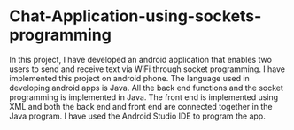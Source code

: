 # Chat-Application-using-sockets-programming
In this project, I have developed an android application that enables two users to send and receive text via WiFi through socket programming. I have implemented this project on android phone. The language used in developing android apps is Java. All the back end functions and the socket programming is implemented in Java. The front end is implemented using XML and both the back end and front end are connected together in the Java program. I have used the Android Studio IDE to program the app.
